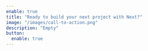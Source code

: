 ```yaml
---
enable: true
title: "Ready to build your next project with Next?"
image: "/images/call-to-action.png"
description: "Empty"
button:
  enable: true
---
```

